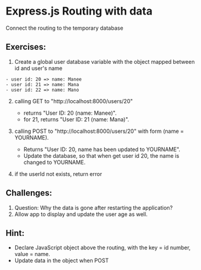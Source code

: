 # Express.js Routing with data

Connect the routing to the temporary database

## Exercises:

1. Create a global user database variable with the object mapped between id and user's name

```
- user id: 20 => name: Manee
- user id: 21 => name: Mana
- user id: 22 => name: Mano
```

2. calling GET to "http://localhost:8000/users/20"

   - returns "User ID: 20 (name: Manee)".
   - for 21, returns "User ID: 21 (name: Mana)".

3. calling POST to "http://localhost:8000/users/20" with form (name = YOURNAME).

   - Returns "User ID: 20, name has been updated to YOURNAME".
   - Update the database, so that when get user id 20, the name is changed to YOURNAME.

4. if the userId not exists, return error

## Challenges:

1. Question: Why the data is gone after restarting the application?
2. Allow app to display and update the user age as well.

## Hint:

- Declare JavaScript object above the routing, with the key = id number, value = name.
- Update data in the object when POST
